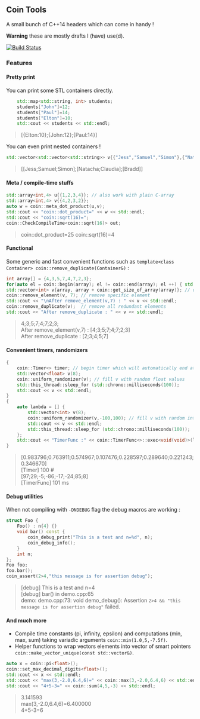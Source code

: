 Coin Tools
----------

A small bunch of C++14 headers which can come in handy ! 

__Warning__ these are mostly drafts I (have) use(d). 

[![Build Status](https://travis-ci.org/coin-au-carre/cointools.svg?branch=master)](https://travis-ci.org/coin-au-carre/cointools)


### Features

#### Pretty print

You can print some STL containers directly. 

```c++
	std::map<std::string, int> students;
	students["John"]=12;
	students["Paul"]=14;
	students["Elton"]=10;
	std::cout << students << std::endl;
```
> [{Elton:10};{John:12};{Paul:14}]


You can even print nested containers !

```c++
std::vector<std::vector<std::string>> v{{"Jess","Samuel","Simon"},{"Natacha","Claudia"},{"Bradd"}};	std::cout << v << std::endl;
```
> [[Jess;Samuel;Simon];[Natacha;Claudia];[Bradd]]


#### Meta / compile-time stuffs 

```c++
std::array<int,4> u{{1,2,3,4}}; // also work with plain C-array
std::array<int,4> v{{4,2,3,2}};
auto w = coin::meta_dot_product(u,v);
std::cout << "coin::dot_product=" << w << std::endl;
std::cout << "coin::sqrt(16)=";
coin::CheckCompileTime<coin::sqrt(16)> out;
```
> coin::dot_product=25
> coin::sqrt(16)=4

#### Functional

Some generic and fast convenient functions such as `template<class Container> coin::remove_duplicate(Container&)` :
 
```c++
int array[] = {4,3,5,7,4,7,2,3};
for(auto el = coin::begin(array); el != coin::end(array); el ++) { std::cout << *el << ";"; } // begin, end for plain C-style array
std::vector<int> v{array, array + coin::get_size_of_array(array)}; // or auto v = coin::make_vector_from_array(array);
coin::remove_element(v, 7); // remove specific element
std::cout << "\nAfter remove_element(v,7) : " << v << std::endl;
coin::remove_duplicate(v);  // remove all redundant elements
std::cout << "After remove_duplicate : " << v << std::endl;
```

> 4;3;5;7;4;7;2;3;  
> After remove_element(v,7) : [4;3;5;7;4;7;2;3]  
> After remove_duplicate : [2;3;4;5;7]


#### Convenient timers, randomizers

```c++
{
	coin::Timer<> timer; // begin timer which will automatically end at end of scope
	std::vector<float> v(8);
	coin::uniform_randomizer(v); // fill v with random float values
	std::this_thread::sleep_for (std::chrono::milliseconds(100));
	std::cout << v << std::endl;
}
{
	auto lambda = [] { 
		std::vector<int> v(8);
		coin::uniform_randomizer(v,-100,100); // fill v with random int values
		std::cout << v << std::endl; 
		std::this_thread::sleep_for (std::chrono::milliseconds(100));
	};
	std::cout << "TimerFunc :" << coin::TimerFunc<>::exec<void(void)>(lambda) << " ms" << std::endl;
}
```

> [0.983796;0.763911;0.574967;0.107476;0.228597;0.289640;0.221243;0.346670]  
> [Timer] 100 #  
> [97;29;-5;-86;-17;-24;85;8]  
> [TimerFunc] 101 ms

#### Debug utilities

When not compiling with `-DNDEBUG` flag the debug macros are working :

```c++
struct Foo {
	Foo() : n{4} {}
	void bar() const {
		coin_debug_print("This is a test and n=%d", n);
		coin_debug_info();
	}
	int n;
};
Foo foo;
foo.bar();
coin_assert(2>4,"this message is for assertion debug");
```

> [debug] This is a test and n=4  
> [debug] bar() in demo.cpp:65  
> demo: demo.cpp:73: void demo_debug(): Assertion `2>4 && "this message is for assertion debug"` failed.

#### And much more

* Compile time constants (pi, infinity, epsilon) and computations (min, max, sum) taking variadic arguments `coin::min(1.0,5,-7.5f)`.  
* Helper functions to wrap vectors elements into vector of smart pointers `coin::make_vector_unique(const std::vector&)`.

```c++
auto x = coin::pi<float>();
coin::set_max_decimal_digits<float>();
std::cout << x << std::endl;
std::cout << "max(3,-2.0,6.4,6)=" << coin::max(3,-2.0,6.4,6) << std::endl;
std::cout << "4+5-3=" << coin::sum(4,5,-3) << std::endl;
```

> 3.141593  
> max(3,-2.0,6.4,6)=6.400000  
> 4+5-3=6
